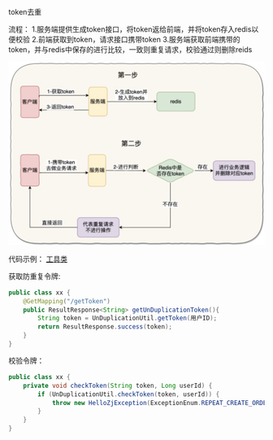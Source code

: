 token去重

流程：
1.服务端提供生成token接口，将token返给前端，并将token存入redis以便校验
2.前端获取到token，请求接口携带token
3.服务端获取前端携带的token，并与redis中保存的进行比较，一致则重复请求，校验通过则删除reids

![](image/redis校验token.jpg)

代码示例：
[工具类](../工具类/UnDuplicationUtil.java)

获取防重复令牌:
```java
public class xx {
    @GetMapping("/getToken")
    public ResultResponse<String> getUnDuplicationToken(){
        String token = UnDuplicationUtil.getToken(用户ID);
        return ResultResponse.success(token);
    }
}
```

校验令牌：
```java
public class xx {
    private void checkToken(String token, Long userId) {
        if (UnDuplicationUtil.checkToken(token, userId)) {
            throw new HelloZjException(ExceptionEnum.REPEAT_CREATE_ORDER);
        }
    }
}
```